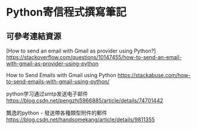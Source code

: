 # Python寄信程式撰寫筆記

可參考連結資源
------------------------------------------------------------------------------------
[How to send an email with Gmail as provider using Python?]
<https://stackoverflow.com/questions/10147455/how-to-send-an-email-with-gmail-as-provider-using-python>

How to Send Emails with Gmail using Python
<https://stackabuse.com/how-to-send-emails-with-gmail-using-python/>

python学习通过smtp发送电子邮件
<https://blog.csdn.net/pengzhi5966885/article/details/74701442>

飄逸的python - 發送帶各種類型附件的郵件
<https://blog.csdn.net/handsomekang/article/details/9811355>
